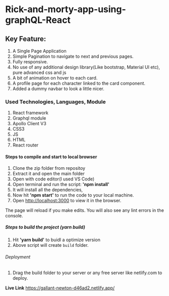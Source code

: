 # Rick-and-morty-app-using-graphQL-React

## Key Feature:
1. A Single Page Application
2. Simple Pagination to navigate to next and previous pages.
3. Fully responsive. 
4. No use of any additional design library(Like bootstrap, Material UI etc), pure advanced css and js
5. A bit of animation on hover to each card. 
6. A profile page for each character linked to the card component.
7. Added a dummy navbar to look a little nicer.

### Used Technologies, Languages, Module 
1. React framework
2. Graphql module
3. Apollo Client V3
4. CSS3
5. JS
6. HTML
7. React router

#### Steps to compile and start to local browser
1. Clone the zip folder from repositoy 
2. Extract it and open the main folder
3. Open with code editor(I used VS Code)
4. Open terminal and run the script: **'npm install'**
5. It will install all the dependencies,
6. Now hit **'npm start'** to run the code to your local machine. 
7. Open [http://localhost:3000](http://localhost:3000) to view it in the browser.

The page will reload if you make edits.
You will also see any lint errors in the console.

##### Steps to build the project (yarn build)
1. Hit **'yarn build'** to buidl a optimize version
2. Above script will create `build` folder.


###### Deployment
1. Drag the build folder to your server or any free server like netlify.com to deploy.


**Live Link**
https://gallant-newton-d46ad2.netlify.app/
